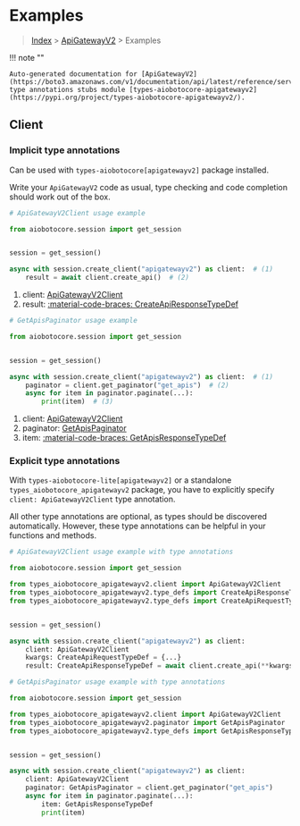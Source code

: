 # Examples

> [Index](../README.md) > [ApiGatewayV2](./README.md) > Examples

!!! note ""

    Auto-generated documentation for [ApiGatewayV2](https://boto3.amazonaws.com/v1/documentation/api/latest/reference/services/apigatewayv2.html#apigatewayv2)
    type annotations stubs module [types-aiobotocore-apigatewayv2](https://pypi.org/project/types-aiobotocore-apigatewayv2/).

## Client

### Implicit type annotations

Can be used with `types-aiobotocore[apigatewayv2]` package installed.

Write your `ApiGatewayV2` code as usual,
type checking and code completion should work out of the box.



```python
# ApiGatewayV2Client usage example

from aiobotocore.session import get_session


session = get_session()

async with session.create_client("apigatewayv2") as client:  # (1)
    result = await client.create_api()  # (2)
```

1. client: [ApiGatewayV2Client](./client.md)
2. result: [:material-code-braces: CreateApiResponseTypeDef](./type_defs.md#createapiresponsetypedef) 



```python
# GetApisPaginator usage example

from aiobotocore.session import get_session


session = get_session()

async with session.create_client("apigatewayv2") as client:  # (1)
    paginator = client.get_paginator("get_apis")  # (2)
    async for item in paginator.paginate(...):
        print(item)  # (3)
```

1. client: [ApiGatewayV2Client](./client.md)
2. paginator: [GetApisPaginator](./paginators.md#getapispaginator)
3. item: [:material-code-braces: GetApisResponseTypeDef](./type_defs.md#getapisresponsetypedef) 




### Explicit type annotations

With `types-aiobotocore-lite[apigatewayv2]`
or a standalone `types_aiobotocore_apigatewayv2` package, you have to explicitly specify
`client: ApiGatewayV2Client` type annotation.

All other type annotations are optional, as types should be discovered automatically.
However, these type annotations can be helpful in your functions and methods.


```python
# ApiGatewayV2Client usage example with type annotations

from aiobotocore.session import get_session

from types_aiobotocore_apigatewayv2.client import ApiGatewayV2Client
from types_aiobotocore_apigatewayv2.type_defs import CreateApiResponseTypeDef
from types_aiobotocore_apigatewayv2.type_defs import CreateApiRequestTypeDef


session = get_session()

async with session.create_client("apigatewayv2") as client:
    client: ApiGatewayV2Client
    kwargs: CreateApiRequestTypeDef = {...}
    result: CreateApiResponseTypeDef = await client.create_api(**kwargs)
```



```python
# GetApisPaginator usage example with type annotations

from aiobotocore.session import get_session

from types_aiobotocore_apigatewayv2.client import ApiGatewayV2Client
from types_aiobotocore_apigatewayv2.paginator import GetApisPaginator
from types_aiobotocore_apigatewayv2.type_defs import GetApisResponseTypeDef


session = get_session()

async with session.create_client("apigatewayv2") as client:
    client: ApiGatewayV2Client
    paginator: GetApisPaginator = client.get_paginator("get_apis")
    async for item in paginator.paginate(...):
        item: GetApisResponseTypeDef
        print(item)
```


